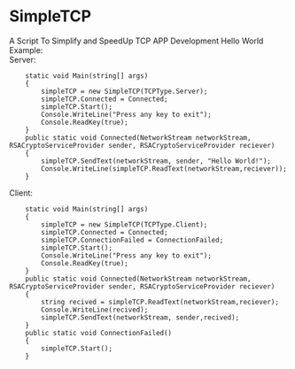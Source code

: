 # SimpleTCP
A Script To Simplify and SpeedUp TCP APP Development
Hello World Example:<br>
Server:<br>

        static void Main(string[] args)
        {
            simpleTCP = new SimpleTCP(TCPType.Server);
            simpleTCP.Connected = Connected;
            simpleTCP.Start();
            Console.WriteLine("Press any key to exit");
            Console.ReadKey(true);
        }
        public static void Connected(NetworkStream networkStream, RSACryptoServiceProvider sender, RSACryptoServiceProvider reciever)
        {
            simpleTCP.SendText(networkStream, sender, "Hello World!");
            Console.WriteLine(simpleTCP.ReadText(networkStream,reciever));
        }
    
Client:<br>

        static void Main(string[] args)
        {
            simpleTCP = new SimpleTCP(TCPType.Client);
            simpleTCP.Connected = Connected;
            simpleTCP.ConnectionFailed = ConnectionFailed;
            simpleTCP.Start();
            Console.WriteLine("Press any key to exit");
            Console.ReadKey(true);
        }
        public static void Connected(NetworkStream networkStream, RSACryptoServiceProvider sender, RSACryptoServiceProvider reciever)
        {
            string recived = simpleTCP.ReadText(networkStream,reciever);
            Console.WriteLine(recived);
            simpleTCP.SendText(networkStream, sender,recived);
        }
        public static void ConnectionFailed()
        {
            simpleTCP.Start();
        }

